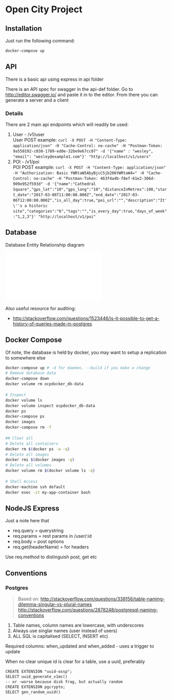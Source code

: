 Open City Project
=================

Installation
------------
Just run the following command:
```bash
docker-compose up
```

API
---

There is a basic api using express in api folder

There is an API spec for swagger in the api-def folder. Go to http://editor.swagger.io/ and paste it in to the editor.
From there you can generate a server and a client

### Details  
There are 2 main api endpoints which will readily be used:  
  
1) User - /v1/user  
User POST example: ```curl -X POST -H "Content-Type: application/json" -H "Cache-Control: no-cache" -H "Postman-Token: 9a550192-c030-1789-ed0e-32be9e67cc07" -d '{"name" : "wesley", "email": "wesley@example1.com"}' "http://localhost/v1/users"```  
2) POI - /v1/poi  
POI POST example: ```curl -X POST -H "Content-Type: application/json" -H "Authorization: Basic YWRtaW5AbyBjcC5jb206YWRtaW4=" -H "Cache-Control: no-cache" -H "Postman-Token: 463f4a4b-f8ef-61e2-306d-909e952f593d" -d '{"name":"Cathedral Square","gps_lat":"10","gps_long":"10","distanceInMetres":100,"start_date":"2017-03-06T11:00:00.000Z","end_date":"2017-03-06T12:00:00.000Z","is_all_day":true,"poi_url":"","description":"It'\''s a historic site","categories":"6","tags":"","is_every_day":true,"days_of_week":"1,2,3"}' "http://localhost/v1/poi"```

Database
--------
Database Entity Relationship diagram

![DB Diagram](/db/db-design.pdf "OCP Database design")

Also useful resource for auditing:

* http://stackoverflow.com/questions/1523446/is-it-possible-to-get-a-history-of-queries-made-in-postgres

Docker Compose
--------------
Of note, the database is held by docker, you may want to setup a replication to somewhere else

```bash
docker-compose up # -d for daemon, --build if you make a change
# Remove database data
docker-compose down
docker volume rm ocpdocker_db-data

# Inspect
docker volume ls
docker volume inspect ocpdocker_db-data
docker ps
docker-compose ps
docker images
docker-compose rm -f

## Clear all
# Delete all containers
docker rm $(docker ps -a -q)
# Delete all images
docker rmi $(docker images -q)
# Delete all volumes
docker volume rm $(docker volume ls -q)

# Shell Access
docker-machine ssh default
docker exec -it my-app-container bash
```

NodeJS Express 
--------------
Just a note here that 
* req.query = querystring
* req.params = rest params in /user/:id
* req.body = post options
* req.get(headerName) = for headers

Use req.method to distinguish post, get etc

Conventions
-----------
### Postgres
> Based on: http://stackoverflow.com/questions/338156/table-naming-dilemma-singular-vs-plural-names
> http://stackoverflow.com/questions/2878248/postgresql-naming-conventions

1. Table names, column names are lowercase, with underscores
2. Always use singlar names (user instead of users)
3. ALL SQL is capitalised (SELECT, INSERT etc)

Required columns: when_updated and when_added - uses a trigger to update

When no clear unique id is clear for a table, use a uuid, preferably
```
CREATE EXTENSION "uuid-ossp";
SELECT uuid_generate_v1mc()
-- or -worse because disk frag, but actually random
CREATE EXTENSION pgcrypto;
SELECT gen_random_uuid()
```


